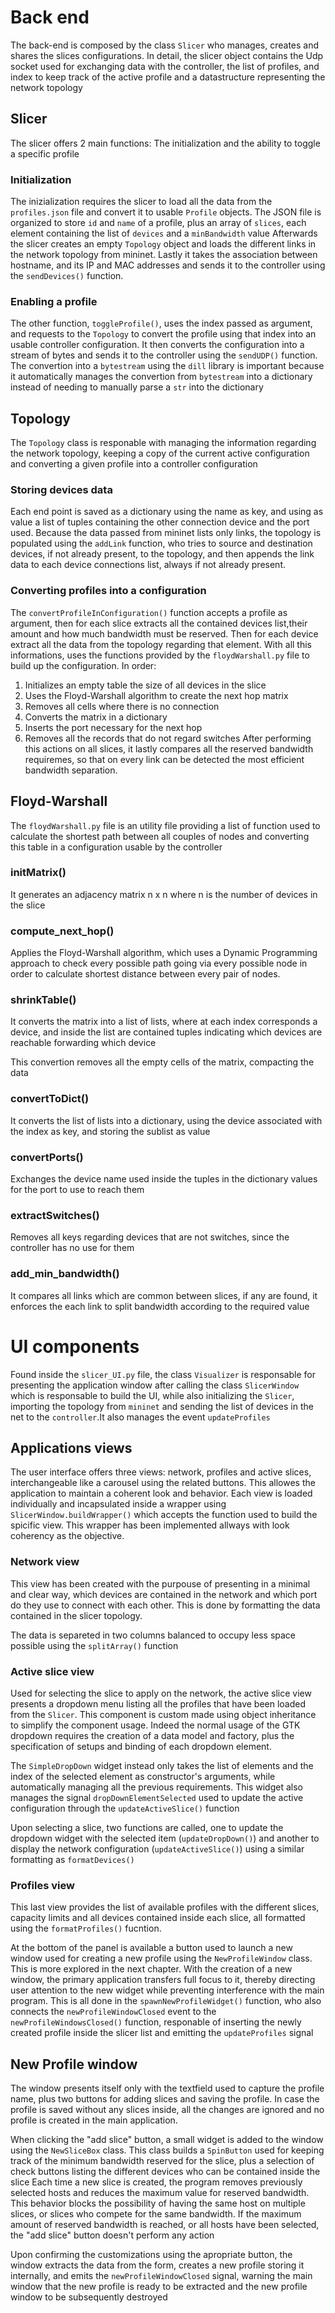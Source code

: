 # Back end
The back-end is composed by the class `Slicer` who manages, creates and shares the slices configurations. In detail, the slicer object contains the Udp socket used for exchanging data with the controller, the list of profiles, and index to keep track of the active profile and a datastructure representing the network topology

## Slicer
The slicer offers 2 main functions: The initialization and the ability to toggle a specific profile

### Initialization
The inizialization requires the slicer to load all the data from the `profiles.json` file and convert it to usable `Profile` objects. The JSON file is organized to store `id` and `name` of a profile, plus an array of `slices`, each element containing the list of `devices` and a `minBandwidth` value
Afterwards the slicer creates an empty `Topology` object and loads the different links in the network topology from mininet. Lastly it takes the association between hostname, and its IP and MAC addresses and sends it to the controller using the `sendDevices()` function.

### Enabling a profile
The other function, `toggleProfile()`, uses the index passed as argument, and requests to the `Topology` to convert the profile using that index into an usable controller configuration. It then converts the configuration into a stream of bytes and sends it to the controller using the `sendUDP()` function.
The convertion into a `bytestream` using the `dill` library is important because it automatically manages the convertion from `bytestream` into a dictionary instead of needing to manually parse a `str` into the dictionary

## Topology
The `Topology` class is responable with managing the information regarding the network topology, keeping a copy of the current active configuration and converting a given profile into a controller configuration

### Storing devices data
Each end point is saved as a dictionary using the name as key, and using as value a list of tuples containing the other connection device and the port used. 
Because the data passed from mininet lists only links, the topology is populated using the `addLink` function, who tries to source and destination devices, if not already present, to the topology, and then appends the link data to each device connections list, always if not already present.

### Converting profiles into a configuration
The `convertProfileInConfiguration()` function accepts a profile as argument, then for each slice extracts all the contained devices list,their amount and how much bandwidth must be reserved. Then for each device extract all the data from the topology regarding that element. 
With all this informations, uses the functions provided by the `floydWarshall.py` file to build up the configuration. In order:
 1. Initializes an empty table the size of all devices in the slice
 2. Uses the Floyd-Warshall algorithm to create the next hop matrix
 3. Removes all cells where there is no connection
 4. Converts the matrix in a dictionary
 5. Inserts the port necessary for the next hop
 6. Removes all the records that do not regard switches
After performing this actions on all slices, it lastly compares all the reserved bandwidth requiremes, so that on every link can be detected the most efficient bandwidth separation.

## Floyd-Warshall 
The `floydWarshall.py` file is an utility file providing a list of function used to calculate the shortest path between all couples of nodes and converting this table in a configuration usable by the controller

### initMatrix()
It generates an adjacency matrix n x n where n is the number of devices in the slice

### compute_next_hop()
Applies the Floyd-Warshall algorithm, which uses a Dynamic Programming approach to check every possible path going via every possible node in order to calculate shortest distance between every pair of nodes.
### shrinkTable()
It converts the matrix into a list of lists, where at each index corresponds a device, and inside the list are contained tuples indicating which devices are reachable forwarding which device

This convertion removes all the empty cells of the matrix, compacting the data
### convertToDict()
It converts the list of lists into a dictionary, using the device associated with the index as key, and storing the sublist as value
### convertPorts()
Exchanges the device name used inside the tuples in the dictionary values for the port to use to reach them
### extractSwitches()
Removes all keys regarding devices that are not switches, since the controller has no use for them
### add_min_bandwidth()
It compares all links which are common between slices, if any are found, it enforces the each link to split bandwidth according to the required value


# UI components
Found inside the `slicer_UI.py` file, the class `Visualizer` is responsable for presenting the application window after calling the class `SlicerWindow` which is responsable to build the UI, while also initializing the `Slicer`, importing the topology from `mininet` and sending the list of devices in the net to the `controller`.It also manages the event `updateProfiles`

## Applications views
The user interface offers three views: network, profiles and active slices, interchangeable like a carousel using the related buttons. This allowes the application to maintain a coherent look and behavior. Each view is loaded individually and incapsulated inside a wrapper using `SlicerWindow.buildWrapper()` which accepts the function used to build the spicific view. This wrapper has been implemented allways with look coherency as the objective.

### Network view
This view has been created with the purpouse of presenting in a minimal and clear way, which devices are contained in the network and which port do they use to connect with each other. This is done by formatting the data contained in the slicer topology.

The data is separeted in two columns balanced to occupy less space possible using the `splitArray()` function

### Active slice view
Used for selecting the slice to apply on the network, the active slice view presents a dropdown menu listing all the profiles that have been loaded from the `Slicer`. This component is custom made using object inheritance to simplify the component usage. Indeed the normal usage of the GTK dropdown requires the creation of a data model and factory, plus the specification of setups and binding of each dropdown element. 

The `SimpleDropDown` widget instead only takes the list of elements and the index of the selected element as constructor's arguments, while automatically managing all the previous requirements. This widget also manages the signal `dropDownElementSelected` used to update the active configuration through the `updateActiveSlice()` function

Upon selecting a slice, two functions are called, one to update the dropdown widget with the selected item (`updateDropDown()`) and another to display the network configuration (`updateActiveSlice()`) using a similar formatting as `formatDevices()`

### Profiles view
This last view provides the list of available profiles with the different slices, capacity limits and all devices contained inside each slice, all formatted using the `formatProfiles()` fucntion.

At the bottom of the panel is available a button used to launch a new window used for creating a new profile using the `NewProfileWindow` class. This is more explored in the next chapter. 
With the creation of a new window, the primary application transfers full focus to it, thereby directing user attention to the new widget while preventing interference with the main program. This is all done in the `spawnNewProfileWidget()` function, who also connects the `newProfileWindowClosed` event to the `newProfileWindowsClosed()` function, responable of inserting the newly created profile inside the slicer list and emitting the `updateProfiles` signal

## New Profile window
The window presents itself only with the textfield used to capture the profile name, plus two buttons for adding slices and saving the profile. In case the profile is saved without any slices inside, all the changes are ignored and no profile is created in the main application.

When clicking the "add slice" button, a small widget is added to the window using the `NewSliceBox` class. This class builds a `SpinButton` used for keeping track of the minimum bandwidth reserved for the slice, plus a selection of check buttons listing the different devices who can be contained inside the slice
Each time a new slice is created, the program removes previously selected hosts and reduces the maximum value for reserved bandwidth. This behavior blocks the possibility of having the same host on multiple slices, or slices who compete for the same bandwidth. If the maximum amount of reserved bandwidth is reached, or all hosts have been selected, the "add slice" button doesn't perform any action

Upon confirming the customizations using the apropriate button, the window extracts the data from the form, creates a new profile storing it internally, and emits the `newProfileWindowClosed` signal, warning the main window that the new profile is ready to be extracted and the new profile window to be subsequently destroyed